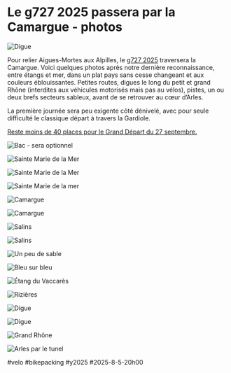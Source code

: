# Le g727 2025 passera par la Camargue - photos

![Digue](_i/2025-08-05-083813.webp)

Pour relier Aigues-Mortes aux Alpilles, le [g727 2025](https://727bikepacking.fr/g727-Grand-Depart/) traversera la Camargue. Voici quelques photos après notre dernière reconnaissance, entre étangs et mer, dans un plat pays sans cesse changeant et aux couleurs éblouissantes. Petites routes, digues le long du petit et grand Rhône (interdites aux véhicules motorisés mais pas au vélos), pistes, un ou deux brefs secteurs sableux, avant de se retrouver au cœur d’Arles.

La première journée sera peu exigente côté dénivelé, avec pour seule difficulté le classique départ à travers la Gardiole.

[Reste moins de 40 places pour le Grand Départ du 27 septembre.](https://727bikepacking.fr/g727-Grand-Depart/)

![Bac - sera optionnel](_i/2025-08-05-085323.webp)

![Sainte Marie de la Mer](_i/2025-08-05-091430.webp)

![Sainte Marie de la Mer](_i/2025-08-05-094225.webp)

![Sainte Marie de la mer](_i/2025-08-05-190235.webp)

![Camargue](_i/2025-08-05-094710.webp)

![Camargue](_i/2025-08-05-095215.webp)

![Salins](_i/2025-08-05-095425.webp)

![Salins](_i/2025-08-05-095733.webp)

![Un peu de sable](_i/2025-08-05-100053.webp)

![Bleu sur bleu](_i/2025-08-05-103009.webp)

![Étang du Vaccarès](_i/2025-08-05-110024.webp)

![Rizières](_i/2025-08-05-113029.webp)

![Digue](_i/2025-08-05-113115.webp)

![Digue](_i/2025-08-05-113129.webp)

![Grand Rhône](_i/2025-08-05-115049.webp)

![Arles par le tunel](_i/2025-08-05-190350.webp)

#velo #bikepacking #y2025 #2025-8-5-20h00

